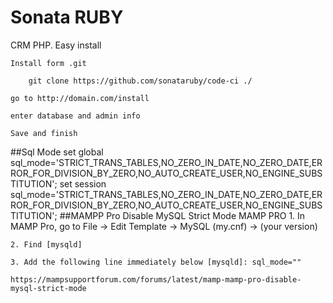 # Sonata RUBY
CRM PHP. Easy install

	Install form .git

		git clone https://github.com/sonataruby/code-ci ./

	go to http://domain.com/install

	enter database and admin info
	
	Save and finish

##Sql Mode
	set global sql_mode='STRICT_TRANS_TABLES,NO_ZERO_IN_DATE,NO_ZERO_DATE,ERROR_FOR_DIVISION_BY_ZERO,NO_AUTO_CREATE_USER,NO_ENGINE_SUBSTITUTION';
	set session sql_mode='STRICT_TRANS_TABLES,NO_ZERO_IN_DATE,NO_ZERO_DATE,ERROR_FOR_DIVISION_BY_ZERO,NO_AUTO_CREATE_USER,NO_ENGINE_SUBSTITUTION';
##MAMPP Pro
	Disable MySQL Strict Mode MAMP PRO
	1. In MAMP Pro, go to File -> Edit Template -> MySQL (my.cnf) -> (your version)

	2. Find [mysqld]

	3. Add the following line immediately below [mysqld]: sql_mode=""

	https://mampsupportforum.com/forums/latest/mamp-mamp-pro-disable-mysql-strict-mode

